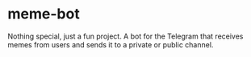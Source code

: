 # meme-bot
Nothing special, just a fun project.
A bot for the Telegram that receives memes from users and sends it to a private or public channel.

